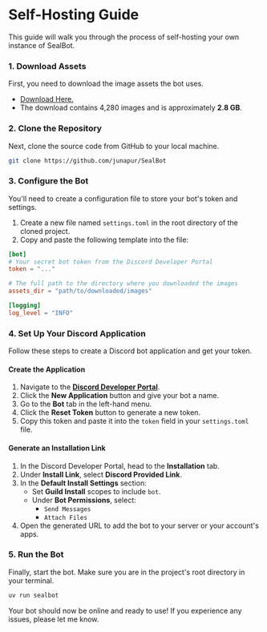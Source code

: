 # Self-Hosting Guide
This guide will walk you through the process of self-hosting your own instance of SealBot.


### 1. Download Assets
First, you need to download the image assets the bot uses.

- [Download Here.](https://drive.proton.me/urls/AX10JBT0ER#H0CnX5ZK1LDY)
- The download contains 4,280 images and is approximately **2.8 GB**.


### 2. Clone the Repository
Next, clone the source code from GitHub to your local machine.

```bash
git clone https://github.com/junapur/SealBot
```


### 3. Configure the Bot
You'll need to create a configuration file to store your bot's token and settings.

1.  Create a new file named `settings.toml` in the root directory of the cloned project.
2.  Copy and paste the following template into the file:

```toml
[bot]
# Your secret bot token from the Discord Developer Portal
token = "..." 

# The full path to the directory where you downloaded the images
assets_dir = "path/to/downloaded/images"

[logging]
log_level = "INFO"
```


### 4. Set Up Your Discord Application
Follow these steps to create a Discord bot application and get your token.

#### Create the Application
1.  Navigate to the **[Discord Developer Portal](https://discord.com/developers/applications)**.
2.  Click the **New Application** button and give your bot a name.
3.  Go to the **Bot** tab in the left-hand menu.
4.  Click the **Reset Token** button to generate a new token.
5.  Copy this token and paste it into the `token` field in your `settings.toml` file.

#### Generate an Installation Link
1. In the Discord Developer Portal, head to the **Installation** tab.
2. Under **Install Link**, select **Discord Provided Link**.
3. In the **Default Install Settings** section:
   - Set **Guild Install** scopes to include `bot`.
   - Under **Bot Permissions**, select:
     - `Send Messages`
     - `Attach Files`
4. Open the generated URL to add the bot to your server or your account's apps.


### 5. Run the Bot
Finally, start the bot. Make sure you are in the project's root directory in your terminal.

```bash
uv run sealbot
```

Your bot should now be online and ready to use! If you experience any issues, please let me know.
